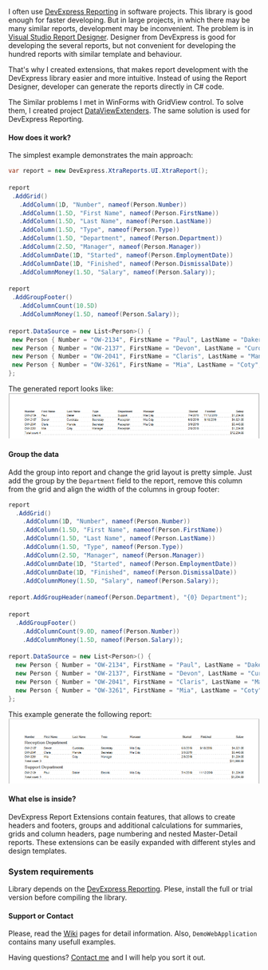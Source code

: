 I often use [DevExpress Reporting](https://www.devexpress.com/subscriptions/reporting/) in software projects. This library is good enough for faster developing. But in large projects, in which there may be many similar reports, development may be inconvenient. The problem is in [Visual Studio Report Designer](https://docs.devexpress.com/XtraReports/4256/visual-studio-report-designer). Designer from DevExpress is good for developing the several reports, but not convenient for developing the hundred reports with similar template and behaviour.

That's why I created extensions, that makes report development with the DevExpress library easier and more intuitive. Instead of using the Report Designer, developer can generate the reports directly in C# code.

The Similar problems I met in WinForms with GridView control. To solve them, I created project [DataViewExtenders](https://github.com/CanadianBeaver/DataViewExtenders). The same solution is used for DevExpress Reporting.

#### How does it work?

The simplest example demonstrates the main approach:

 ```csharp
var report = new DevExpress.XtraReports.UI.XtraReport();

report
  .AddGrid()
    .AddColumn(1D, "Number", nameof(Person.Number))
    .AddColumn(1.5D, "First Name", nameof(Person.FirstName))
    .AddColumn(1.5D, "Last Name", nameof(Person.LastName))
    .AddColumn(1.5D, "Type", nameof(Person.Type))
    .AddColumn(1.5D, "Department", nameof(Person.Department))
    .AddColumn(2.5D, "Manager", nameof(Person.Manager))
    .AddColumnDate(1D, "Started", nameof(Person.EmploymentDate))
    .AddColumnDate(1D, "Finished", nameof(Person.DismissalDate))
    .AddColumnMoney(1.5D, "Salary", nameof(Person.Salary));
    
report
  .AddGroupFooter()
    .AddColumnCount(10.5D)
    .AddColumnMoney(1.5D, nameof(Person.Salary));
    
report.DataSource = new List<Person>() { 
  new Person { Number = "OW-2134", FirstName = "Paul", LastName = "Daker", ... },
  new Person { Number = "OW-2137", FirstName = "Devon", LastName = "Curokasu", ... },
  new Person { Number = "OW-2041", FirstName = "Claris", LastName = "Manole", ... }, 
  new Person { Number = "OW-3261", FirstName = "Mia", LastName = "Coty", ... }
};
```

The generated report looks like:
![Report Example](reportexample.png)

#### Group the data

Add the group into report and change the grid layout is pretty simple. Just add the group by the `Department` field to the report, remove this column from the grid and align the width of the columns in group footer:

```csharp
report
  .AddGrid()
    .AddColumn(1D, "Number", nameof(Person.Number))
    .AddColumn(1.5D, "First Name", nameof(Person.FirstName))
    .AddColumn(1.5D, "Last Name", nameof(Person.LastName))
    .AddColumn(1.5D, "Type", nameof(Person.Type))
    .AddColumn(2.5D, "Manager", nameof(Person.Manager))
    .AddColumnDate(1D, "Started", nameof(Person.EmploymentDate))
    .AddColumnDate(1D, "Finished", nameof(Person.DismissalDate))
    .AddColumnMoney(1.5D, "Salary", nameof(Person.Salary));
  
report.AddGroupHeader(nameof(Person.Department), "{0} Department");
  
report
  .AddGroupFooter()
    .AddColumnCount(9.0D, nameof(Person.Number))
    .AddColumnMoney(1.5D, nameof(Person.Salary));
      
report.DataSource = new List<Person>() { 
  new Person { Number = "OW-2134", FirstName = "Paul", LastName = "Daker", ... },
  new Person { Number = "OW-2137", FirstName = "Devon", LastName = "Curokasu", ... },
  new Person { Number = "OW-2041", FirstName = "Claris", LastName = "Manole", ... }, 
  new Person { Number = "OW-3261", FirstName = "Mia", LastName = "Coty", ... }
};
```

This example generate the following report:
![Report Example](reportgroupexample.png)

#### What else is inside?

DevExpress Report Extensions contain features, that allows to create headers and footers, groups and additional calculations for summaries, grids and column headers, page numbering and nested Master-Detail reports. These extensions can be easily expanded with different styles and design templates.

### System requirements

Library depends on the [DevExpress Reporting](https://www.devexpress.com/subscriptions/reporting/). Plese, install the full or trial version before compiling the library.

#### Support or Contact

Please, read the [Wiki](../../wiki) pages for detail information. Also, `DemoWebApplication` contains many usefull examples.

Having questions? [Contact me](https://github.com/CanadianBeaver) and I will help you sort it out.
